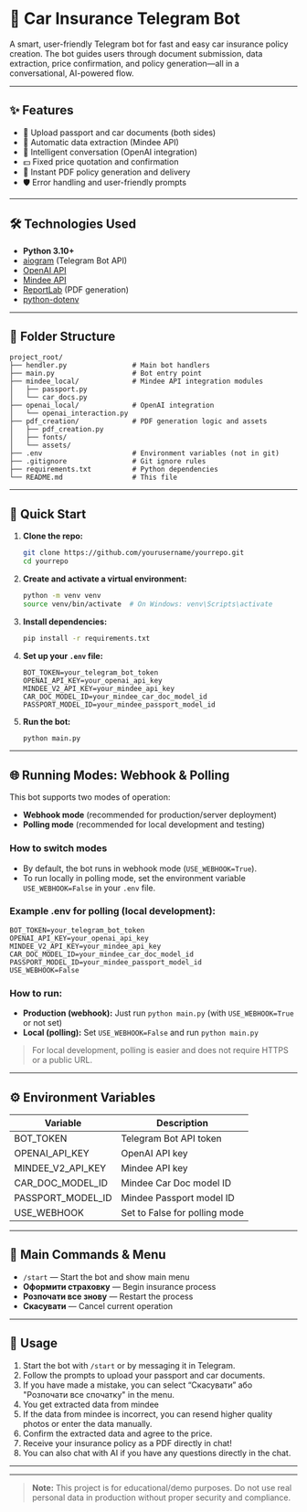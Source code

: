 # 🚗 Car Insurance Telegram Bot

A smart, user-friendly Telegram bot for fast and easy car insurance policy creation. The bot guides users through document submission, data extraction, price confirmation, and policy generation—all in a conversational, AI-powered flow.

---

## ✨ Features
- 📸 Upload passport and car documents (both sides)
- 🤖 Automatic data extraction (Mindee API)
- 🧠 Intelligent conversation (OpenAI integration)
- 💵 Fixed price quotation and confirmation
- 📝 Instant PDF policy generation and delivery
- 🛡️ Error handling and user-friendly prompts
---

## 🛠️ Technologies Used
- **Python 3.10+**
- [aiogram](https://github.com/aiogram/aiogram) (Telegram Bot API)
- [OpenAI API](https://platform.openai.com/)
- [Mindee API](https://mindee.com/)
- [ReportLab](https://www.reportlab.com/) (PDF generation)
- [python-dotenv](https://pypi.org/project/python-dotenv/)

---

## 📁 Folder Structure
```
project_root/
├── hendler.py                # Main bot handlers
├── main.py                   # Bot entry point
├── mindee_local/             # Mindee API integration modules
│   ├── passport.py
│   └── car_docs.py
├── openai_local/             # OpenAI integration
│   └── openai_interaction.py
├── pdf_creation/             # PDF generation logic and assets
│   ├── pdf_creation.py
│   ├── fonts/
│   └── assets/
├── .env                      # Environment variables (not in git)
├── .gitignore                # Git ignore rules
├── requirements.txt          # Python dependencies
└── README.md                 # This file
```

---

## 🚀 Quick Start

1. **Clone the repo:**
   ```sh
   git clone https://github.com/yourusername/yourrepo.git
   cd yourrepo
   ```
2. **Create and activate a virtual environment:**
   ```sh
   python -m venv venv
   source venv/bin/activate  # On Windows: venv\Scripts\activate
   ```
3. **Install dependencies:**
   ```sh
   pip install -r requirements.txt
   ```
4. **Set up your `.env` file:**
   ```env
   BOT_TOKEN=your_telegram_bot_token
   OPENAI_API_KEY=your_openai_api_key
   MINDEE_V2_API_KEY=your_mindee_api_key
   CAR_DOC_MODEL_ID=your_mindee_car_doc_model_id
   PASSPORT_MODEL_ID=your_mindee_passport_model_id
   ```
5. **Run the bot:**
   ```sh
   python main.py
   ```

---

## 🌐 Running Modes: Webhook & Polling

This bot supports two modes of operation:

- **Webhook mode** (recommended for production/server deployment)
- **Polling mode** (recommended for local development and testing)

### **How to switch modes**

- By default, the bot runs in webhook mode (`USE_WEBHOOK=True`).
- To run locally in polling mode, set the environment variable `USE_WEBHOOK=False` in your `.env` file.

### **Example .env for polling (local development):**
```
BOT_TOKEN=your_telegram_bot_token
OPENAI_API_KEY=your_openai_api_key
MINDEE_V2_API_KEY=your_mindee_api_key
CAR_DOC_MODEL_ID=your_mindee_car_doc_model_id
PASSPORT_MODEL_ID=your_mindee_passport_model_id
USE_WEBHOOK=False
```

### **How to run:**
- **Production (webhook):** Just run `python main.py` (with `USE_WEBHOOK=True` or not set)
- **Local (polling):** Set `USE_WEBHOOK=False` and run `python main.py`

> For local development, polling is easier and does not require HTTPS or a public URL.

---

## ⚙️ Environment Variables
| Variable              | Description                        |
|---------------------- |------------------------------------|
| BOT_TOKEN             | Telegram Bot API token              |
| OPENAI_API_KEY        | OpenAI API key                      |
| MINDEE_V2_API_KEY     | Mindee API key                      |
| CAR_DOC_MODEL_ID      | Mindee Car Doc model ID             |
| PASSPORT_MODEL_ID     | Mindee Passport model ID            |
| USE_WEBHOOK           | Set to False for polling mode       |

---

## 💬 Main Commands & Menu
- `/start` — Start the bot and show main menu
- **Оформити страховку** — Begin insurance process
- **Розпочати все знову** — Restart the process
- **Скасувати** — Cancel current operation

---

## 📝 Usage
1. Start the bot with `/start` or by messaging it in Telegram.
2. Follow the prompts to upload your passport and car documents.
3. If you have made a mistake, you can select “Скасувати” або "Розпочати все спочатку" in the menu.
4. You get extracted data from mindee
5. If the data from mindee is incorrect, you can resend higher quality photos or enter the data manually.
6. Confirm the extracted data and agree to the price.
7. Receive your insurance policy as a PDF directly in chat!
8. You can also chat with AI if you have any questions directly in the chat.

---

---

> **Note:** This project is for educational/demo purposes. Do not use real personal data in production without proper security and compliance. 